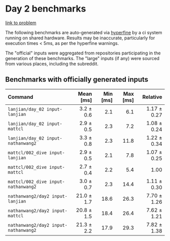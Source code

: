 # Day 2 benchmarks

[link to problem](http://adventofcode.com/2021/day/2)

The following benchmarks are auto-generated via [hyperfine](https://github.com/sharkdp/hyperfine) by a ci system running on shared hardware. Results may be inaccurate, particularly for execution times < 5ms, as per the hyperfine warnings.

The "official" inputs were aggregated from repositories participating in the generation of these benchmarks. The "large" inputs (if any) were sourced from various places, including the subreddit.

## Benchmarks with officially generated inputs
| Command | Mean [ms] | Min [ms] | Max [ms] | Relative |
|:---|---:|---:|---:|---:|
| `lanjian/day_02 input-lanjian` | 3.2 ± 0.6 | 2.1 | 6.1 | 1.17 ± 0.27 |
| `lanjian/day_02 input-mattcl` | 2.9 ± 0.5 | 2.3 | 7.2 | 1.08 ± 0.24 |
| `lanjian/day_02 input-nathanwang2` | 3.3 ± 0.8 | 2.3 | 11.8 | 1.22 ± 0.34 |
| `mattcl/002_dive input-lanjian` | 2.9 ± 0.5 | 2.1 | 7.8 | 1.07 ± 0.25 |
| `mattcl/002_dive input-mattcl` | 2.7 ± 0.4 | 2.2 | 5.4 | 1.00 |
| `mattcl/002_dive input-nathanwang2` | 3.0 ± 0.7 | 2.3 | 14.4 | 1.11 ± 0.30 |
| `nathanwang2/day2 input-lanjian` | 21.0 ± 1.7 | 18.6 | 26.3 | 7.70 ± 1.26 |
| `nathanwang2/day2 input-mattcl` | 20.8 ± 1.5 | 18.4 | 26.4 | 7.62 ± 1.21 |
| `nathanwang2/day2 input-nathanwang2` | 21.3 ± 2.2 | 17.9 | 29.3 | 7.82 ± 1.38 |
